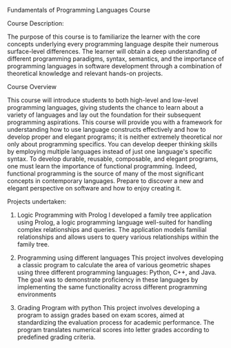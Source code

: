Fundamentals of Programming Languages Course

Course Description:

The purpose of this course is to familiarize the learner with the core concepts underlying every programming language despite their numerous surface-level differences. The learner will obtain a deep understanding of different programming paradigms, syntax, semantics, and the importance of programming languages in software development through a combination of theoretical knowledge and relevant hands-on projects.

Course Overview

This course will introduce students to both high-level and low-level programming languages, giving students the chance to learn about a variety of languages and lay out the foundation for their subsequent programming aspirations. This course will provide you with a framework for understanding how to use language constructs effectively and how to develop proper and elegant programs; it is neither extremely theoretical nor only about programming specifics. You can develop deeper thinking skills by employing multiple languages instead of just one language's specific syntax. To develop durable, reusable, composable, and elegant programs, one must learn the importance of functional programming. Indeed, functional programming is the source of many of the most significant concepts in contemporary languages. Prepare to discover a new and elegant perspective on software and how to enjoy creating it.

Projects undertaken:

1. Logic Programming with Prolog
I developed a family tree application using Prolog, a logic programming language well-suited for handling complex relationships and queries. The application models familial relationships and allows users to query various relationships within the family tree.

2. Programming using different languages
This project involves developing a classic program to calculate the area of various geometric shapes using three different programming languages: Python, C++, and Java. The goal was to demonstrate proficiency in these languages by implementing the same functionality across different programming environments

3. Grading Program with python
This project involves developing a program to assign grades based on exam scores, aimed at standardizing the evaluation process for academic performance. The program translates numerical scores into letter grades according to predefined grading criteria.

